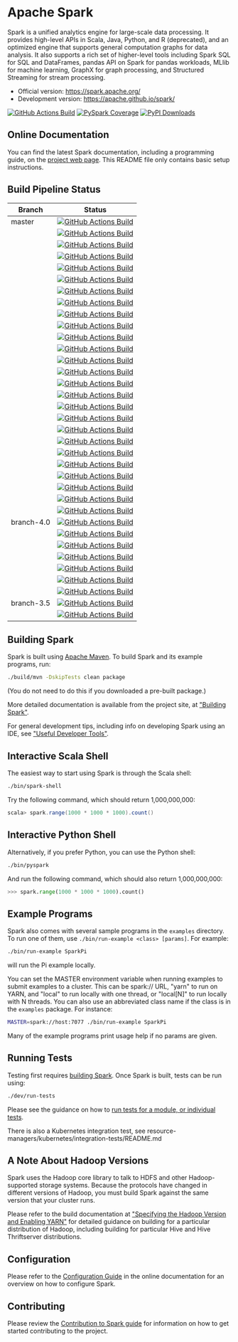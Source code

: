 # Apache Spark

Spark is a unified analytics engine for large-scale data processing. It provides
high-level APIs in Scala, Java, Python, and R (deprecated), and an optimized engine that
supports general computation graphs for data analysis. It also supports a
rich set of higher-level tools including Spark SQL for SQL and DataFrames,
pandas API on Spark for pandas workloads, MLlib for machine learning, GraphX for graph processing,
and Structured Streaming for stream processing.

- Official version: <https://spark.apache.org/>
- Development version: <https://apache.github.io/spark/>

[![GitHub Actions Build](https://github.com/apache/spark/actions/workflows/build_main.yml/badge.svg)](https://github.com/apache/spark/actions/workflows/build_main.yml)
[![PySpark Coverage](https://codecov.io/gh/apache/spark/branch/master/graph/badge.svg)](https://codecov.io/gh/apache/spark)
[![PyPI Downloads](https://static.pepy.tech/personalized-badge/pyspark?period=month&units=international_system&left_color=black&right_color=orange&left_text=PyPI%20downloads)](https://pypi.org/project/pyspark/)


## Online Documentation

You can find the latest Spark documentation, including a programming
guide, on the [project web page](https://spark.apache.org/documentation.html).
This README file only contains basic setup instructions.

## Build Pipeline Status

| Branch     | Status                                                                                                                                                                                                          |
|------------|-----------------------------------------------------------------------------------------------------------------------------------------------------------------------------------------------------------------|
| master     | [![GitHub Actions Build](https://github.com/apache/spark/actions/workflows/release.yml/badge.svg)](https://github.com/apache/spark/actions/workflows/release.yml)                                               |
|            | [![GitHub Actions Build](https://github.com/apache/spark/actions/workflows/build_java21.yml/badge.svg)](https://github.com/apache/spark/actions/workflows/build_java21.yml)                                     |
|            | [![GitHub Actions Build](https://github.com/apache/spark/actions/workflows/build_non_ansi.yml/badge.svg)](https://github.com/apache/spark/actions/workflows/build_non_ansi.yml)                                 |
|            | [![GitHub Actions Build](https://github.com/apache/spark/actions/workflows/build_uds.yml/badge.svg)](https://github.com/apache/spark/actions/workflows/build_uds.yml)                                           |
|            | [![GitHub Actions Build](https://github.com/apache/spark/actions/workflows/build_rockdb_as_ui_backend.yml/badge.svg)](https://github.com/apache/spark/actions/workflows/build_rockdb_as_ui_backend.yml)         |
|            | [![GitHub Actions Build](https://github.com/apache/spark/actions/workflows/build_maven.yml/badge.svg)](https://github.com/apache/spark/actions/workflows/build_maven.yml)                                       |
|            | [![GitHub Actions Build](https://github.com/apache/spark/actions/workflows/build_maven_java21.yml/badge.svg)](https://github.com/apache/spark/actions/workflows/build_maven_java21.yml)                         |
|            | [![GitHub Actions Build](https://github.com/apache/spark/actions/workflows/build_maven_java21_macos15.yml/badge.svg)](https://github.com/apache/spark/actions/workflows/build_maven_java21_macos15.yml)         |
|            | [![GitHub Actions Build](https://github.com/apache/spark/actions/workflows/build_maven_java21_arm.yml/badge.svg)](https://github.com/apache/spark/actions/workflows/build_maven_java21_arm.yml)                 |
|            | [![GitHub Actions Build](https://github.com/apache/spark/actions/workflows/build_coverage.yml/badge.svg)](https://github.com/apache/spark/actions/workflows/build_coverage.yml)                          |
|            | [![GitHub Actions Build](https://github.com/apache/spark/actions/workflows/build_python_pypy3.10.yml/badge.svg)](https://github.com/apache/spark/actions/workflows/build_python_pypy3.10.yml)                   |
|            | [![GitHub Actions Build](https://github.com/apache/spark/actions/workflows/build_python_3.9.yml/badge.svg)](https://github.com/apache/spark/actions/workflows/build_python_3.9.yml)                             |
|            | [![GitHub Actions Build](https://github.com/apache/spark/actions/workflows/build_python_3.10.yml/badge.svg)](https://github.com/apache/spark/actions/workflows/build_python_3.10.yml)                           |
|            | [![GitHub Actions Build](https://github.com/apache/spark/actions/workflows/build_python_3.11_classic_only.yml/badge.svg)](https://github.com/apache/spark/actions/workflows/build_python_3.11_classic_only.yml) |
|            | [![GitHub Actions Build](https://github.com/apache/spark/actions/workflows/build_python_3.11_arm.yml/badge.svg)](https://github.com/apache/spark/actions/workflows/build_python_3.11_arm.yml)                   |
|            | [![GitHub Actions Build](https://github.com/apache/spark/actions/workflows/build_python_3.11_macos.yml/badge.svg)](https://github.com/apache/spark/actions/workflows/build_python_3.11_macos.yml)               |
|            | [![GitHub Actions Build](https://github.com/apache/spark/actions/workflows/build_python_numpy_2.1.3.yml/badge.svg)](https://github.com/apache/spark/actions/workflows/build_python_numpy_2.1.3.yml)             |
|            | [![GitHub Actions Build](https://github.com/apache/spark/actions/workflows/build_python_3.12.yml/badge.svg)](https://github.com/apache/spark/actions/workflows/build_python_3.12.yml)                           |
|            | [![GitHub Actions Build](https://github.com/apache/spark/actions/workflows/build_python_3.13.yml/badge.svg)](https://github.com/apache/spark/actions/workflows/build_python_3.13.yml)                           |
|            | [![GitHub Actions Build](https://github.com/apache/spark/actions/workflows/build_python_3.13_nogil.yml/badge.svg)](https://github.com/apache/spark/actions/workflows/build_python_3.13_nogil.yml)               |
|            | [![GitHub Actions Build](https://github.com/apache/spark/actions/workflows/build_python_minimum.yml/badge.svg)](https://github.com/apache/spark/actions/workflows/build_python_minimum.yml)                     |
|            | [![GitHub Actions Build](https://github.com/apache/spark/actions/workflows/build_python_ps_minimum.yml/badge.svg)](https://github.com/apache/spark/actions/workflows/build_python_ps_minimum.yml)               |
|            | [![GitHub Actions Build](https://github.com/apache/spark/actions/workflows/build_python_connect35.yml/badge.svg)](https://github.com/apache/spark/actions/workflows/build_python_connect35.yml)                 |
|            | [![GitHub Actions Build](https://github.com/apache/spark/actions/workflows/build_python_connect.yml/badge.svg)](https://github.com/apache/spark/actions/workflows/build_python_connect.yml)                     |
|            | [![GitHub Actions Build](https://github.com/apache/spark/actions/workflows/build_sparkr_window.yml/badge.svg)](https://github.com/apache/spark/actions/workflows/build_sparkr_window.yml)                       |
|            | [![GitHub Actions Build](https://github.com/apache/spark/actions/workflows/publish_snapshot.yml/badge.svg)](https://github.com/apache/spark/actions/workflows/publish_snapshot.yml)                             |
| branch-4.0 | [![GitHub Actions Build](https://github.com/apache/spark/actions/workflows/build_branch40.yml/badge.svg)](https://github.com/apache/spark/actions/workflows/build_branch40.yml)                                 |
|            | [![GitHub Actions Build](https://github.com/apache/spark/actions/workflows/build_branch40_java21.yml/badge.svg)](https://github.com/apache/spark/actions/workflows/build_branch40_java21.yml)                   |
|            | [![GitHub Actions Build](https://github.com/apache/spark/actions/workflows/build_branch40_non_ansi.yml/badge.svg)](https://github.com/apache/spark/actions/workflows/build_branch40_non_ansi.yml)               |
|            | [![GitHub Actions Build](https://github.com/apache/spark/actions/workflows/build_branch40_maven.yml/badge.svg)](https://github.com/apache/spark/actions/workflows/build_branch40_maven.yml)                     |
|            | [![GitHub Actions Build](https://github.com/apache/spark/actions/workflows/build_branch40_maven_java21.yml/badge.svg)](https://github.com/apache/spark/actions/workflows/build_branch40_maven_java21.yml)       |
|            | [![GitHub Actions Build](https://github.com/apache/spark/actions/workflows/build_branch40_python.yml/badge.svg)](https://github.com/apache/spark/actions/workflows/build_branch40_python.yml)                   |
|            | [![GitHub Actions Build](https://github.com/apache/spark/actions/workflows/build_branch40_python_pypy3.10.yml/badge.svg)](https://github.com/apache/spark/actions/workflows/build_branch40_python_pypy3.10.yml) |
| branch-3.5 | [![GitHub Actions Build](https://github.com/apache/spark/actions/workflows/build_branch35.yml/badge.svg)](https://github.com/apache/spark/actions/workflows/build_branch35.yml)                                 |
|            | [![GitHub Actions Build](https://github.com/apache/spark/actions/workflows/build_branch35_python.yml/badge.svg)](https://github.com/apache/spark/actions/workflows/build_branch35_python.yml)                   |


## Building Spark

Spark is built using [Apache Maven](https://maven.apache.org/).
To build Spark and its example programs, run:

```bash
./build/mvn -DskipTests clean package
```

(You do not need to do this if you downloaded a pre-built package.)

More detailed documentation is available from the project site, at
["Building Spark"](https://spark.apache.org/docs/latest/building-spark.html).

For general development tips, including info on developing Spark using an IDE, see ["Useful Developer Tools"](https://spark.apache.org/developer-tools.html).

## Interactive Scala Shell

The easiest way to start using Spark is through the Scala shell:

```bash
./bin/spark-shell
```

Try the following command, which should return 1,000,000,000:

```scala
scala> spark.range(1000 * 1000 * 1000).count()
```

## Interactive Python Shell

Alternatively, if you prefer Python, you can use the Python shell:

```bash
./bin/pyspark
```

And run the following command, which should also return 1,000,000,000:

```python
>>> spark.range(1000 * 1000 * 1000).count()
```

## Example Programs

Spark also comes with several sample programs in the `examples` directory.
To run one of them, use `./bin/run-example <class> [params]`. For example:

```bash
./bin/run-example SparkPi
```

will run the Pi example locally.

You can set the MASTER environment variable when running examples to submit
examples to a cluster. This can be spark:// URL,
"yarn" to run on YARN, and "local" to run
locally with one thread, or "local[N]" to run locally with N threads. You
can also use an abbreviated class name if the class is in the `examples`
package. For instance:

```bash
MASTER=spark://host:7077 ./bin/run-example SparkPi
```

Many of the example programs print usage help if no params are given.

## Running Tests

Testing first requires [building Spark](#building-spark). Once Spark is built, tests
can be run using:

```bash
./dev/run-tests
```

Please see the guidance on how to
[run tests for a module, or individual tests](https://spark.apache.org/developer-tools.html#individual-tests).

There is also a Kubernetes integration test, see resource-managers/kubernetes/integration-tests/README.md

## A Note About Hadoop Versions

Spark uses the Hadoop core library to talk to HDFS and other Hadoop-supported
storage systems. Because the protocols have changed in different versions of
Hadoop, you must build Spark against the same version that your cluster runs.

Please refer to the build documentation at
["Specifying the Hadoop Version and Enabling YARN"](https://spark.apache.org/docs/latest/building-spark.html#specifying-the-hadoop-version-and-enabling-yarn)
for detailed guidance on building for a particular distribution of Hadoop, including
building for particular Hive and Hive Thriftserver distributions.

## Configuration

Please refer to the [Configuration Guide](https://spark.apache.org/docs/latest/configuration.html)
in the online documentation for an overview on how to configure Spark.

## Contributing

Please review the [Contribution to Spark guide](https://spark.apache.org/contributing.html)
for information on how to get started contributing to the project.
